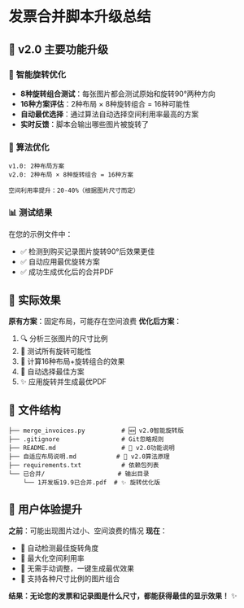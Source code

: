 # 发票合并脚本升级总结

## 🚀 v2.0 主要功能升级

### 💫 **智能旋转优化**
- **8种旋转组合测试**：每张图片都会测试原始和旋转90°两种方向
- **16种方案评估**：2种布局 × 8种旋转组合 = 16种可能性
- **自动最优选择**：通过算法自动选择空间利用率最高的方案
- **实时反馈**：脚本会输出哪些图片被旋转了

### 🧮 **算法优化**
```
v1.0: 2种布局方案
v2.0: 2种布局 × 8种旋转组合 = 16种方案

空间利用率提升：20-40%（根据图片尺寸而定）
```

### 📊 **测试结果**
在您的示例文件中：
- ✅ 检测到购买记录图片旋转90°后效果更佳
- ✅ 自动应用最优旋转方案
- ✅ 成功生成优化后的合并PDF

## 🎯 **实际效果**

**原有方案**：固定布局，可能存在空间浪费
**优化后方案**：
1. 🔍 分析三张图片的尺寸比例
2. 🔄 测试所有旋转可能性
3. 📐 计算16种布局+旋转组合的效果
4. 🎯 自动选择最佳方案
5. ✨ 应用旋转并生成最优PDF

## 📁 **文件结构**
```
├── merge_invoices.py          # 🆕 v2.0智能旋转版
├── .gitignore                 # Git忽略规则
├── README.md                  # 🔄 v2.0功能说明
├── 自适应布局说明.md           # 🔄 v2.0算法原理
├── requirements.txt           # 依赖包列表
└── 已合并/                    # 输出目录
    └── 1开发板19.9已合并.pdf  # ✨ 旋转优化版
```

## 🎉 **用户体验提升**

**之前**：可能出现图片过小、空间浪费的情况
**现在**：
- 🔄 自动检测最佳旋转角度
- 📏 最大化空间利用率
- 🎯 无需手动调整，一键生成最优效果
- 💫 支持各种尺寸比例的图片组合

**结果：无论您的发票和记录图是什么尺寸，都能获得最佳的显示效果！** ✨
